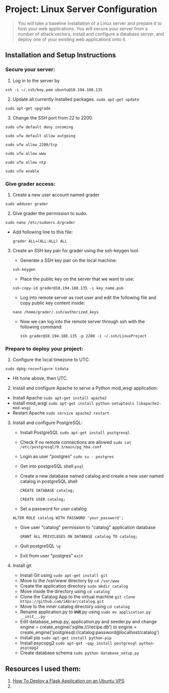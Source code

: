 # Project: Linux Server Configuration

>You will take a baseline installation of a Linux server and prepare it to host your web applications. You will secure your server from a number of attack vectors, install and configure a database server, and deploy one of your existing web applications onto it.

## Installation and Setup Instructions
### Secure your server:
1. Log in to the server by

`ssh -i ~/.ssh/key.pem ubuntu@18.194.188.135`

2. Update all currently installed packages.
`sudo apt-get update`

`sudo apt-get upgrade`

3. Change the SSH port from 22 to 2200.

`sudo ufw default deny incoming`

`sudo ufw default allow outgoing`

 `sudo ufw allow 2200/tcp`

 `sudo ufw allow www`

 `sudo ufw allow ntp`

 `sudo ufw enable`

### Give grader access:
1. Create a new user account named grader

`sudo adduser grader`

2. Give grader the permission to sudo.

`sudo nano /etc/sudoers.d/grader`

   - Add following line to this file:

        `grader ALL=(ALL:ALL) ALL`

3. Create an SSH key pair for grader using the ssh-keygen tool.
   - Generate a SSH key pair on the local machine:
   
    `ssh-keygen`
   
   - Place the public key on the server that we want to use:
   
    `ssh-copy-id grader@18.194.188.135 -i key_name.pub`

   - Log into remote server as root user and edit the following file and copy public key content inside:
   
    `nano /home/grader/.ssh/authorized_keys`
    
   - Now we can log into the remote server through ssh with the following command:
   
     `ssh grader@18.194.188.135 -p 2200 -i ~/.ssh/LinuxProject`
     
### Prepare to deploy your project:
1.  Configure the local timezone to UTC:

  `sudo dpkg-reconfigure tzdata`
 
   - Hit none above, then UTC.
   
2.  Install and configure Apache to serve a Python mod_wsgi application:
   - Install Apache `sudo apt-get install apache2`
   - Install mod_wsgi `sudo apt-get install python-setuptools libapache2-mod-wsgi`
   - Restart Apache `sudo service apache2 restart`

3. Install and configure PostgreSQL:
   - Install PostgreSQL `sudo apt-get install postgresql`
   - Check if no remote connections are allowed `sudo cat /etc/postgresql/9.3/main/pg_hba.conf`
   - Login as user "postgres" `sudo su - postgres`
   - Get into postgreSQL shell `psql`
   - Create a new database named catalog and create a new user named catalog in postgreSQL shell
     
     `CREATE DATABASE catalog;`
     
     `CREATE USER catalog;`
     
   - Set a password for user catalog
   
    `ALTER ROLE catalog WITH PASSWORD 'your_password';`
   
   - Give user "catalog" permission to "catalog" application database
   
     `GRANT ALL PRIVILEGES ON DATABASE catalog TO catalog;`
   
   - Quit postgreSQL  `\q`
   
   - Exit from user "postgres" `exit`
   
4. Install git
   - Install Git using `sudo apt-get install git`
   - Move to the /var/www directory by `cd /var/www`
   - Create the application directory `sudo mkdir catalog`
   - Move inside the directory using `cd catalog`
   - Clone the Catalog App to the virtual machine `git clone https://github.com/iAbrar/catalog.git`
   - Move to the inner catalog directory using `cd catalog`
   - Rename application.py to __init__.py using `sudo mv application.py __init__.py`
   - Edit database_setup.py, application.py and seeder.py and change engine = create_engine('sqlite:///recipe.db') to engine = create_engine('postgresql://catalog:password@localhost/catalog')
   - Install pip `sudo apt-get install python-pip`
   - Install psycopg2 `sudo apt-get -qqy install postgresql python-psycopg2`
   - Create database schema `sudo python database_setup.py`



## Resources I used them:
1. [How To Deploy a Flask Application on an Ubuntu VPS](https://www.digitalocean.com/community/tutorials/how-to-deploy-a-flask-application-on-an-ubuntu-vps)
2.


